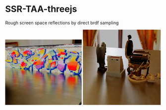 # SSR-TAA-threejs

Rough screen space reflections by direct brdf sampling

<img src="screenshots/1.jpg" width="49%"></img>
<img src="screenshots/2.jpg" width="49.75%"></img>